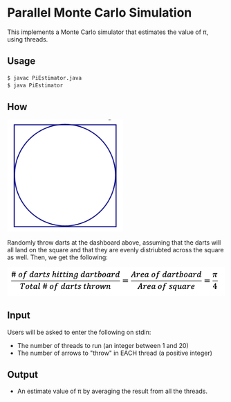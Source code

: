 # Parallel Monte Carlo Simulation
This implements a Monte Carlo simulator that estimates the value of π, using threads.

## Usage

```sh
$ javac PiEstimator.java
$ java PiEstimator
```

## How

<img src="https://github.com/MasayukiNagai/CSC428-OperatingSystems/blob/main/Project3/Figure.png" alt="MLFQ_example" style="zoom:100%;" />

Randomly throw darts at the dashboard above, assuming that the darts will all land on the square and that they are evenly distriubted across the square as well. Then, we get the following:

<img src="https://github.com/MasayukiNagai/CSC428-OperatingSystems/blob/main/Project3/PiCalculation.png" alt="MLFQ_example" style="zoom:70%;" />

## Input

Users will be asked to enter the following on stdin:

* The number of threads to run (an integer between 1 and 20)
* The number of arrows to "throw" in EACH thread (a positive integer)

## Output 

* An estimate value of π by averaging the result from all the threads. 

